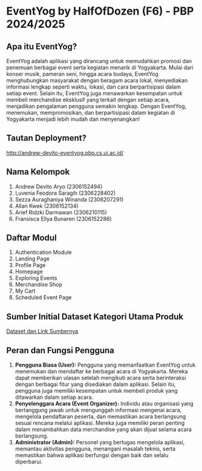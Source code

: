 # EventYog by HalfOfDozen (F6) - PBP 2024/2025
## Apa itu EventYog?
EventYog adalah aplikasi yang dirancang untuk memudahkan promosi dan penemuan berbagai event serta kegiatan menarik di Yogyakarta. Mulai dari konser musik, pameran seni, hingga acara budaya, EventYog menghubungkan masyarakat dengan beragam acara lokal, menyediakan informasi lengkap seperti waktu, lokasi, dan cara berpartisipasi dalam setiap event. Selain itu, EventYog juga menawarkan kesempatan untuk membeli merchandise eksklusif yang terkait dengan setiap acara, menjadikan pengalaman pengguna semakin lengkap. Dengan EventYog, menemukan, mempromosikan, dan berpartisipasi dalam kegiatan di Yogyakarta menjadi lebih mudah dan menyenangkan!

## Tautan Deployment?
http://andrew-devito-eventyog.pbp.cs.ui.ac.id/

## Nama Kelompok
1. Andrew Devito Aryo (2306152494)
2. Luvenia Feodora Saragih (2306228402)
3. Sezza Auraghaniya Winanda (2306207291)
4. Allan Kwek (2306152134)
5. Arief Ridzki Darmawan (2306210115)
6. Fransisca Ellya Bunaren (2306152286)

## Daftar Modul
1. Authentication Module
2. Landing Page
3. Profile Page
4. Homepage
5. Exploring Events
6. Merchandise Shop
7. My Cart
8. Scheduled Event Page

## Sumber Initial Dataset Kategori Utama Produk
[Dataset dan Link Sumbernya](https://docs.google.com/spreadsheets/d/1iP8eY44oMNFkbkmIzFSCkeFv99xC77yMKTMeYp2hoFs/edit?usp=sharing)

## Peran dan Fungsi Pengguna
1. **Pengguna Biasa (User):** Pengguna yang memanfaatkan EventYog untuk menemukan dan mendaftar ke berbagai acara di Yogyakarta. Mereka dapat memberikan ulasan setelah mengikuti acara serta berinteraksi dengan berbagai fitur yang disediakan dalam aplikasi. Selain itu, pengguna juga memiliki kesempatan untuk membeli produk yang ditawarkan dalam setiap acara.
2. **Penyelenggara Acara (Event Organizer):** Individu atau organisasi yang bertanggung jawab untuk mengunggah informasi mengenai acara, mengelola pendaftaran peserta, dan memastikan acara berlangsung sesuai rencana melalui aplikasi. Mereka juga memiliki peran penting dalam menambahkan data merchandise yang akan dijual selama acara berlangsung.
3. **Administrator (Admin):** Personel yang bertugas mengelola aplikasi, memantau aktivitas pengguna, menangani masalah teknis, serta memastikan bahwa aplikasi berfungsi dengan baik dan selalu diperbarui. 
